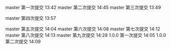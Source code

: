 master 第一次提交 13:42
master 第二次提交 14:45
master 第三次提交 13:49

master 第四次提交 13:57

master 第五次提交 14:04
master 第六次提交 14:08
master 第七次提交 14:12
master 第八次提交 14:13
master 第九次提交 14:28
1.0.0  第一次提交 14:05
1.0.0  第二次提交 14:09
